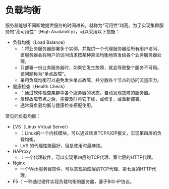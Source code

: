 # 负载均衡

服务器能够不间断地提供服务的时间越长，就称为“可用性”越高。为了实现集群服务的“高可用性”（High Availability），可以采用以下措施：
- 负载均衡（Load Balance）
  - ：将业务服务器部署多个实例，并提供一个代理服务器给所有用户访问，该服务器会将用户的访问请求按某种算法均衡地转发给各个业务服务器处理。
  - 只部署一份业务服务器时，如果它发生故障，就会导致整个服务不可用。该问题称为“单点故障”。
  - 采用负载均衡可以避免发生单点故障，并分散各个节点的访问流量压力。
- 健康检查（Health Check）
  - ：通过软件检查集群中各个服务器的状态，自动发现故障的服务器。
  - 发现故障节点之后，需要及时将它下线，或修复，或重新部署。
  - 通常将负载均衡与健康检查搭配使用。





常见的负载均衡：
- LVS（Linux Virtual Server）
  - ：Linux的一个内核模块，可以通过转发TCP/UDP报文，实现第四层的负载均衡。
  - LVS 的代理性能最好，但是使用时最麻烦。
- HAProxy
  - ：一个代理软件，可以实现第四层的TCP代理、第七层的HTTP代理。
- Nginx
  - 一个Web服务器软件，可以实现第四层的TCP代理、第七层的HTTP代理。
- F5 ：一种通过硬件实现负载均衡的服务器，基于BIG-IP协议。
